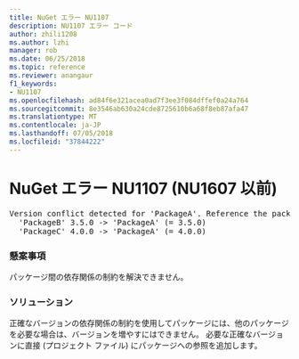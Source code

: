 ```yaml
---
title: NuGet エラー NU1107
description: NU1107 エラー コード
author: zhili1208
ms.author: lzhi
manager: rob
ms.date: 06/25/2018
ms.topic: reference
ms.reviewer: anangaur
f1_keywords:
- NU1107
ms.openlocfilehash: ad84f6e321acea0ad7f3ee3f084dffef0a24a764
ms.sourcegitcommit: 8e3546ab630a24cde8725610b6a68f8eb87afa47
ms.translationtype: MT
ms.contentlocale: ja-JP
ms.lasthandoff: 07/05/2018
ms.locfileid: "37844222"
---
```

# <a name="nuget-error-nu1107-previously-nu1607"></a>NuGet エラー NU1107 (NU1607 以前)

<pre>Version conflict detected for 'PackageA'. Reference the package directly from the project to resolve this issue.<br/>  'PackageB' 3.5.0 -> 'PackageA' (= 3.5.0)<br/>  'PackageC' 4.0.0 -> 'PackageA' (= 4.0.0)</pre>

### <a name="issue"></a>懸案事項
パッケージ間の依存関係の制約を解決できません。

### <a name="solution"></a>ソリューション
正確なバージョンの依存関係の制約を使用してパッケージには、他のパッケージを必要な場合は、バージョンを増やすにはできません。 必要な正確なバージョンに直接 (プロジェクト ファイル) にパッケージへの参照を追加します。